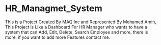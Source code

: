 # HR_Managmet_System
This is a Project Created By MAQ Inc and Represented By Mohamed Amin, This Project is Like a Dashboard For HR Manager who wants to have a system that can Add, Edit, Delete, Search Employee and more,  there is more, if you want to add more Features contact me.

